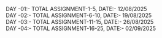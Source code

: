 DAY -01:- TOTAL ASSIGNMENT-1-5, DATE:- 12/08/2025  
DAY -02:- TOTAL ASSIGNMENT-6-10, DATE:- 19/08/2025  
DAY -03:- TOTAL ASSIGNMENT-11-15, DATE:- 26/08/2025  
DAY -04:- TOTAL ASSIGNMENT-16-25, DATE:- 02/09/2025  
